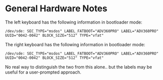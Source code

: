 # General Hardware Notes

The left keyboard has the following information in bootloader mode:

```
/dev/sde: SEC_TYPE="msdos" LABEL_FATBOOT="ADV360PRO" LABEL="ADV360PRO" UUID="0042-0042" BLOCK_SIZE="512" TYPE="vfat"
```

The right keyboard has the following information in bootloader mode:

```
/dev/sde: SEC_TYPE="msdos" LABEL_FATBOOT="ADV360PRO" LABEL="ADV360PRO" UUID="0042-0042" BLOCK_SIZE="512" TYPE="vfat"
```

No real way to distinguish the two from this alone.. but the labels may be useful for a user-prompted approach.
